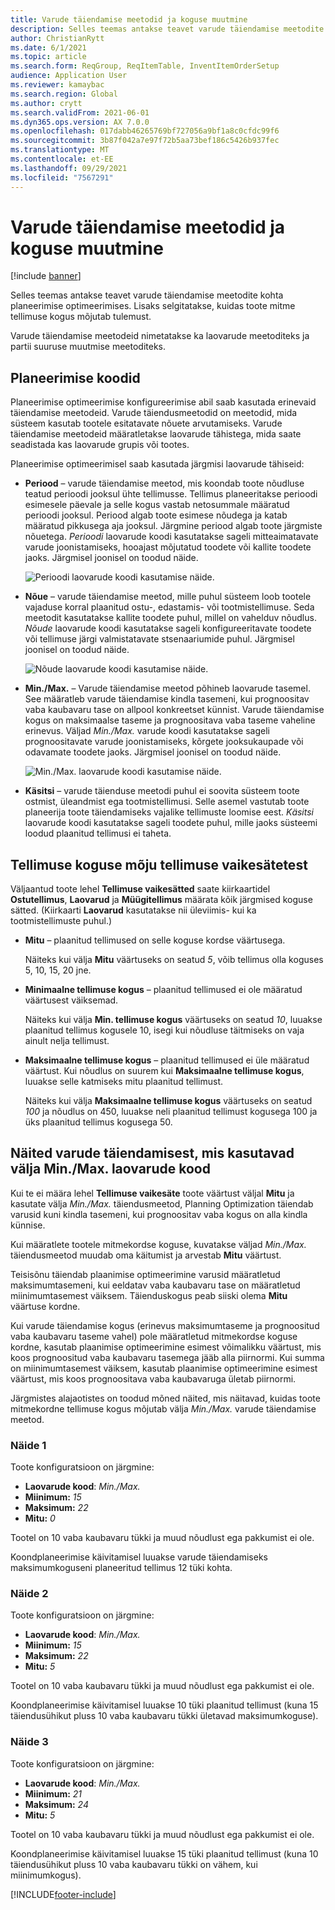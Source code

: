 ```yaml
---
title: Varude täiendamise meetodid ja koguse muutmine
description: Selles teemas antakse teavet varude täiendamise meetodite kohta planeerimise optimeerimises. Lisaks selgitatakse, kuidas toote mitme tellimuse kogus mõjutab tulemust.
author: ChristianRytt
ms.date: 6/1/2021
ms.topic: article
ms.search.form: ReqGroup, ReqItemTable, InventItemOrderSetup
audience: Application User
ms.reviewer: kamaybac
ms.search.region: Global
ms.author: crytt
ms.search.validFrom: 2021-06-01
ms.dyn365.ops.version: AX 7.0.0
ms.openlocfilehash: 017dabb46265769bf727056a9bf1a8c0cfdc99f6
ms.sourcegitcommit: 3b87f042a7e97f72b5aa73bef186c5426b937fec
ms.translationtype: MT
ms.contentlocale: et-EE
ms.lasthandoff: 09/29/2021
ms.locfileid: "7567291"
---
```

# <a name="replenishment-methods-and-quantity-modification"></a>Varude täiendamise meetodid ja koguse muutmine

[!include [banner](../../includes/banner.md)]

Selles teemas antakse teavet varude täiendamise meetodite kohta planeerimise optimeerimises. Lisaks selgitatakse, kuidas toote mitme tellimuse kogus mõjutab tulemust.

Varude täiendamise meetodeid nimetatakse ka laovarude meetoditeks ja partii suuruse muutmise meetoditeks.

## <a name="coverage-codes"></a>Planeerimise koodid

Planeerimise optimeerimise konfigureerimise abil saab kasutada erinevaid täiendamise meetodeid. Varude täiendusmeetodid on meetodid, mida süsteem kasutab tootele esitatavate nõuete arvutamiseks. Varude täiendamise meetodeid määratletakse laovarude tähistega, mida saate seadistada kas laovarude grupis või tootes.

Planeerimise optimeerimisel saab kasutada järgmisi laovarude tähiseid:

- **Periood** – varude täiendamise meetod, mis koondab toote nõudluse teatud perioodi jooksul ühte tellimusse. Tellimus planeeritakse perioodi esimesele päevale ja selle kogus vastab netosummale määratud perioodi jooksul. Periood algab toote esimese nõudega ja katab määratud pikkusega aja jooksul. Järgmine periood algab toote järgmiste nõuetega. *Perioodi* laovarude koodi kasutatakse sageli mitteaimatavate varude joonistamiseks, hooajast mõjutatud toodete või kallite toodete jaoks. Järgmisel joonisel on toodud näide.

    ![Perioodi laovarude koodi kasutamise näide.](./media/coverage-code-period.png "Perioodi laovarude koodi kasutamise näide")

- **Nõue** – varude täiendamise meetod, mille puhul süsteem loob tootele vajaduse korral plaanitud ostu-, edastamis- või tootmistellimuse. Seda meetodit kasutatakse kallite toodete puhul, millel on vahelduv nõudlus. *Nõude* laovarude koodi kasutatakse sageli konfigureeritavate toodete või tellimuse järgi valmistatavate stsenaariumide puhul. Järgmisel joonisel on toodud näide.

    ![Nõude laovarude koodi kasutamise näide.](./media/coverage-code-requirement.png "Nõude laovarude koodi kasutamise näide")

- **Min./Max.** – Varude täiendamise meetod põhineb laovarude tasemel. See määratleb varude täiendamise kindla tasemeni, kui prognoositav vaba kaubavaru tase on allpool konkreetset künnist. Varude täiendamise kogus on maksimaalse taseme ja prognoositava vaba taseme vaheline erinevus. Väljad *Min./Max.* varude koodi kasutatakse sageli prognoositavate varude joonistamiseks, kõrgete jooksukaupade või odavamate toodete jaoks. Järgmisel joonisel on toodud näide.

    ![Min./Max. laovarude koodi kasutamise näide.](./media/coverage-code-min-max.png "Min./Max. laovarude koodi kasutamise näide")

- **Käsitsi** – varude täienduse meetodi puhul ei soovita süsteem toote ostmist, üleandmist ega tootmistellimusi. Selle asemel vastutab toote planeerija toote täiendamiseks vajalike tellimuste loomise eest. *Käsitsi* laovarude koodi kasutatakse sageli toodete puhul, mille jaoks süsteemi loodud plaanitud tellimusi ei taheta.

## <a name="impact-of-the-order-quantity-from-default-order-settings"></a>Tellimuse koguse mõju tellimuse vaikesätetest

Väljaantud toote lehel **Tellimuse vaikesätted** saate kiirkaartidel **Ostutellimus**, **Laovarud** ja **Müügitellimus** määrata kõik järgmised koguse sätted. (Kiirkaarti **Laovarud** kasutatakse nii üleviimis- kui ka tootmistellimuste puhul.)

- **Mitu** – plaanitud tellimused on selle koguse kordse väärtusega.

    Näiteks kui välja **Mitu** väärtuseks on seatud *5*, võib tellimus olla koguses 5, 10, 15, 20 jne.

- **Minimaalne tellimuse kogus** – plaanitud tellimused ei ole määratud väärtusest väiksemad.

    Näiteks kui välja **Min. tellimuse kogus** väärtuseks on seatud *10*, luuakse plaanitud tellimus kogusele 10, isegi kui nõudluse täitmiseks on vaja ainult nelja tellimust.

- **Maksimaalne tellimuse kogus** – plaanitud tellimused ei üle määratud väärtust. Kui nõudlus on suurem kui **Maksimaalne tellimuse kogus**, luuakse selle katmiseks mitu plaanitud tellimust.

    Näiteks kui välja **Maksimaalne tellimuse kogus** väärtuseks on seatud *100* ja nõudlus on 450, luuakse neli plaanitud tellimust kogusega 100 ja üks plaanitud tellimus kogusega 50.

## <a name="examples-of-replenishment-that-use-the-minmax-coverage-code"></a>Näited varude täiendamisest, mis kasutavad välja Min./Max. laovarude kood

Kui te ei määra lehel **Tellimuse vaikesäte** toote väärtust väljal **Mitu** ja kasutate välja *Min./Max.* täiendusmeetod, Planning Optimization täiendab varusid kuni kindla tasemeni, kui prognoositav vaba kogus on alla kindla künnise.

Kui määratlete tootele mitmekordse koguse, kuvatakse väljad *Min./Max.* täiendusmeetod muudab oma käitumist ja arvestab **Mitu** väärtust.

Teisisõnu täiendab plaanimise optimeerimine varusid määratletud maksimumtasemeni, kui eeldatav vaba kaubavaru tase on määratletud miinimumtasemest väiksem. Täienduskogus peab siiski olema **Mitu** väärtuse kordne.

Kui varude täiendamise kogus (erinevus maksimumtaseme ja prognoositud vaba kaubavaru taseme vahel) pole määratletud mitmekordse koguse kordne, kasutab plaanimise optimeerimine esimest võimalikku väärtust, mis koos prognoositud vaba kaubavaru tasemega jääb alla piirnormi. Kui summa on miinimumtasemest väiksem, kasutab plaanimise optimeerimine esimest väärtust, mis koos prognoositava vaba kaubavaruga ületab piirnormi.

Järgmistes alajaotistes on toodud mõned näited, mis näitavad, kuidas toote mitmekordne tellimuse kogus mõjutab välja *Min./Max.* varude täiendamise meetod.

### <a name="example-1"></a>Näide 1

Toote konfiguratsioon on järgmine:

- **Laovarude kood**: *Min./Max.*
- **Miinimum:** *15*
- **Maksimum:** *22*
- **Mitu:** *0*

Tootel on 10 vaba kaubavaru tükki ja muud nõudlust ega pakkumist ei ole.

Koondplaneerimise käivitamisel luuakse varude täiendamiseks maksimumkoguseni planeeritud tellimus 12 tüki kohta.

### <a name="example-2"></a>Näide 2

Toote konfiguratsioon on järgmine:

- **Laovarude kood**: *Min./Max.*
- **Miinimum:** *15*
- **Maksimum:** *22*
- **Mitu:** *5*

Tootel on 10 vaba kaubavaru tükki ja muud nõudlust ega pakkumist ei ole.

Koondplaneerimise käivitamisel luuakse 10 tüki plaanitud tellimust (kuna 15 täiendusühikut pluss 10 vaba kaubavaru tükki ületavad maksimumkoguse).

### <a name="example-3"></a>Näide 3

Toote konfiguratsioon on järgmine:

- **Laovarude kood**: *Min./Max.*
- **Miinimum:** *21*
- **Maksimum:** *24*
- **Mitu:** *5*

Tootel on 10 vaba kaubavaru tükki ja muud nõudlust ega pakkumist ei ole.

Koondplaneerimise käivitamisel luuakse 15 tüki plaanitud tellimust (kuna 10 täiendusühikut pluss 10 vaba kaubavaru tükki on vähem, kui miinimumkogus).

[!INCLUDE[footer-include](../../../includes/footer-banner.md)]
